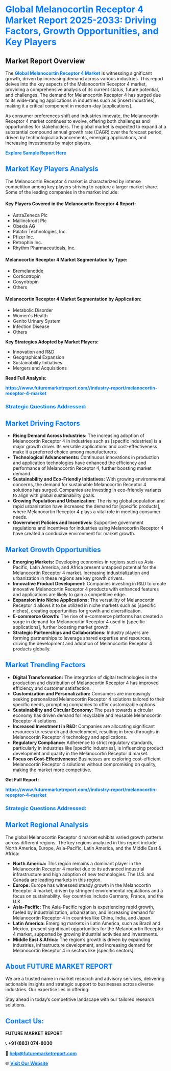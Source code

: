 <h1 style="color: #007BFF;">Global Melanocortin Receptor 4 Market Report 2025-2033: Driving Factors, Growth Opportunities, and Key Players</h1>

<section id="overview">
<h2>Market Report Overview</h2>
<p>The <a href="https://www.futuremarketreport.com//industry-report/melanocortin-receptor-4-market" style="color: #007BFF; text-decoration: none;"><strong>Global Melanocortin Receptor 4 Market</strong></a> is witnessing significant growth, driven by increasing demand across various industries. This report delves into the key aspects of the Melanocortin Receptor 4 market, providing a comprehensive analysis of its current status, future potential, and challenges. The demand for Melanocortin Receptor 4 has surged due to its wide-ranging applications in industries such as [insert industries], making it a critical component in modern-day [applications].</p>
<p>As consumer preferences shift and industries innovate, the Melanocortin Receptor 4 market continues to evolve, offering both challenges and opportunities for stakeholders. The global market is expected to expand at a substantial compound annual growth rate (CAGR) over the forecast period, driven by technological advancements, emerging applications, and increasing investments by major players.</p>
</section>

<section id="overview">
<p><a href="https://www.futuremarketreport.com//request-sample/reportId=53124" style="color: #007BFF; text-decoration: none;"><strong>Explore Sample Report Here</strong></a></p>
</section>

<section id="key-players">
<h2 style="color: #007BFF;">Market Key Players Analysis</h2>
<p>The Melanocortin Receptor 4 market is characterized by intense competition among key players striving to capture a larger market share. Some of the leading companies in the market include:</p>
<h4>Key Players Covered in the Melanocortin Receptor 4 Report:</h4>
<ul><li>AstraZeneca Plc</li><li>Mallinckrodt Plc</li><li>Obexia AG</li><li>Palatin Technologies, Inc.</li><li>Pfizer Inc.</li><li>Retrophin Inc.</li><li>Rhythm Pharmaceuticals, Inc.</li></ul>
<h4>Melanocortin Receptor 4 Market Segmentation by Type:</h4>
<ul><li>Bremelanotide</li><li>Corticotropin</li><li>Cosyntropin</li><li>Others</li></ul>

<h4>Melanocortin Receptor 4 Market Segmentation by Application:</h4>
<ul><li>Metabolic Disorder</li><li>Women&#039;s Health</li><li>Genito Urinary System</li><li>Infection Disease</li><li>Others</li></ul>
<p><strong>Key Strategies Adopted by Market Players:</strong></p>
<ul>
<li>Innovation and R&D</li>
<li>Geographical Expansion</li>
<li>Sustainability Initiatives</li>
<li>Mergers and Acquisitions</li>
</ul>
</section>

<section>
<p><strong>Read Full Analysis: </strong></p><a href="https://www.futuremarketreport.com//industry-report/melanocortin-receptor-4-market" style="color: #007BFF; text-decoration: none;"><strong>https://www.futuremarketreport.com//industry-report/melanocortin-receptor-4-market</strong></a>
<h3 style="color: #007BFF;">Strategic Questions Addressed:</h3>
</section>

<section id="driving-factors">
<h2 style="color: #007BFF;">Market Driving Factors</h2>
<ul>
<li><strong>Rising Demand Across Industries:</strong> The increasing adoption of Melanocortin Receptor 4 in industries such as [specific industries] is a major growth driver. Its versatile applications and cost-effectiveness make it a preferred choice among manufacturers.</li>
<li><strong>Technological Advancements:</strong> Continuous innovations in production and application technologies have enhanced the efficiency and performance of Melanocortin Receptor 4, further boosting market demand.</li>
<li><strong>Sustainability and Eco-Friendly Initiatives:</strong> With growing environmental concerns, the demand for sustainable Melanocortin Receptor 4 solutions has surged. Companies are investing in eco-friendly variants to align with global sustainability goals.</li>
<li><strong>Growing Population and Urbanization:</strong> The rising global population and rapid urbanization have increased the demand for [specific products], where Melanocortin Receptor 4 plays a vital role in meeting consumer needs.</li>
<li><strong>Government Policies and Incentives:</strong> Supportive government regulations and incentives for industries using Melanocortin Receptor 4 have created a conducive environment for market growth.</li>
</ul>
</section>

<section id="growth-opportunities">
<h2 style="color: #007BFF;">Market Growth Opportunities</h2>
<ul>
<li><strong>Emerging Markets:</strong> Developing economies in regions such as Asia-Pacific, Latin America, and Africa present untapped potential for the Melanocortin Receptor 4 market. Increasing industrialization and urbanization in these regions are key growth drivers.</li>
<li><strong>Innovative Product Development:</strong> Companies investing in R&D to create innovative Melanocortin Receptor 4 products with enhanced features and applications are likely to gain a competitive edge.</li>
<li><strong>Expansion into Niche Applications:</strong> The versatility of Melanocortin Receptor 4 allows it to be utilized in niche markets such as [specific niches], creating opportunities for growth and diversification.</li>
<li><strong>E-commerce Growth:</strong> The rise of e-commerce platforms has created a surge in demand for Melanocortin Receptor 4 used in [specific applications], further boosting market growth.</li>
<li><strong>Strategic Partnerships and Collaborations:</strong> Industry players are forming partnerships to leverage shared expertise and resources, driving the development and adoption of Melanocortin Receptor 4 products globally.</li>
</ul>
</section>

<section id="trending-factors">
<h2 style="color: #007BFF;">Market Trending Factors</h2>
<ul>
<li><strong>Digital Transformation:</strong> The integration of digital technologies in the production and distribution of Melanocortin Receptor 4 has improved efficiency and customer satisfaction.</li>
<li><strong>Customization and Personalization:</strong> Consumers are increasingly seeking personalized Melanocortin Receptor 4 solutions tailored to their specific needs, prompting companies to offer customizable options.</li>
<li><strong>Sustainability and Circular Economy:</strong> The push towards a circular economy has driven demand for recyclable and reusable Melanocortin Receptor 4 solutions.</li>
<li><strong>Increased Investment in R&D:</strong> Companies are allocating significant resources to research and development, resulting in breakthroughs in Melanocortin Receptor 4 technology and applications.</li>
<li><strong>Regulatory Compliance:</strong> Adherence to strict regulatory standards, particularly in industries like [specific industries], is influencing product development and quality in the Melanocortin Receptor 4 market.</li>
<li><strong>Focus on Cost-Effectiveness:</strong> Businesses are exploring cost-efficient Melanocortin Receptor 4 solutions without compromising on quality, making the market more competitive.</li>
</ul>
</section>

<section>
<p><strong>Get Full Report: </strong></p><a href="https://www.futuremarketreport.com//industry-report/melanocortin-receptor-4-market" style="color: #007BFF; text-decoration: none;"><strong>https://www.futuremarketreport.com//industry-report/melanocortin-receptor-4-market</strong></a>
<h3 style="color: #007BFF;">Strategic Questions Addressed:</h3>
</section>


<section id="regional-analysis">
<h2 style="color: #007BFF;">Market Regional Analysis</h2>
<p>The global Melanocortin Receptor 4 market exhibits varied growth patterns across different regions. The key regions analyzed in this report include North America, Europe, Asia-Pacific, Latin America, and the Middle East & Africa:</p>
<ul>
<li><strong>North America:</strong> This region remains a dominant player in the Melanocortin Receptor 4 market due to its advanced industrial infrastructure and high adoption of new technologies. The U.S. and Canada are leading markets in this region.</li>
<li><strong>Europe:</strong> Europe has witnessed steady growth in the Melanocortin Receptor 4 market, driven by stringent environmental regulations and a focus on sustainability. Key countries include Germany, France, and the U.K.</li>
<li><strong>Asia-Pacific:</strong> The Asia-Pacific region is experiencing rapid growth, fueled by industrialization, urbanization, and increasing demand for Melanocortin Receptor 4 in countries like China, India, and Japan.</li>
<li><strong>Latin America:</strong> Emerging markets in Latin America, such as Brazil and Mexico, present significant opportunities for the Melanocortin Receptor 4 market, supported by growing industrial activities and investments.</li>
<li><strong>Middle East & Africa:</strong> The region’s growth is driven by expanding industries, infrastructure development, and increasing demand for Melanocortin Receptor 4 in sectors like [specific sectors].</li>
</ul>
</section>

<footer>
<h2 style="color: #007BFF;">About FUTURE MARKET REPORT</h2>
<p>We are a trusted name in market research and advisory services, delivering actionable insights and strategic support to businesses across diverse industries. Our expertise lies in offering:</p>

<p>Stay ahead in today’s competitive landscape with our tailored research solutions.</p>

<h2 style="color: #007BFF;">Contact Us:</h2>
<p><strong>FUTURE MARKET REPORT</strong></p>
<p>📞 <strong>+91 (883) 074-8030</strong></p>
<p>📧 <strong><a href="mailto:help@futuremarketreport.com" style="color: #007BFF;">help@futuremarketreport.com</a></strong></p>
<p>🌐 <strong><a href="https://www.futuremarketreport.com/" style="color: #007BFF;">Visit Our Website</a></strong></p>
</footer>